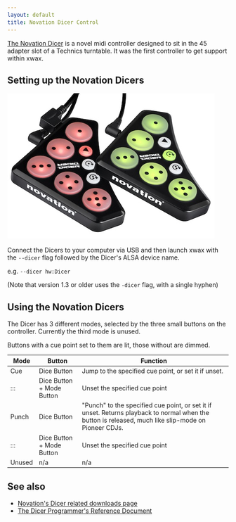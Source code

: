 ```yaml
---
layout: default
title: Novation Dicer Control
---
```


[The Novation Dicer](http://global.novationmusic.com/digital-dj/dicer) is a novel midi controller designed to sit in the 45 adapter slot of a Technics turntable. It was the first controller to get support within xwax.

## Setting up the Novation Dicers

![Novation Dicer](/images/dicer-pair.jpg)

Connect the Dicers to your computer via USB and then launch xwax with the `--dicer` flag followed by the Dicer's ALSA device name.

e.g. `--dicer hw:Dicer`

(Note that version 1.3 or older uses the `-dicer` flag, with a single hyphen)

## Using the Novation Dicers



The Dicer has 3 different modes, selected by the three small buttons on the controller. Currently the third mode is unused.

Buttons with a cue point set to them are lit, those without are dimmed.

|  Mode  |  Button  |  Function  |
|  ---   |  ---     |  ---       |
| Cue | Dice Button | Jump to the specified cue point, or set it if unset. |
| ::: | Dice Button + Mode Button | Unset the specified cue point |
| Punch | Dice Button | "Punch" to the specified cue point, or set it if unset. Returns playback to normal when the button is released, much like slip-mode on Pioneer CDJs. |
| ::: | Dice Button + Mode Button | Unset the specified cue point |
| Unused |  n/a  |  n/a  |


## See also

  * [ Novation's Dicer related downloads page](http://us.novationmusic.com/support/product-downloads?product=Dicer)
  * [ The Dicer Programmer's Reference Document](http://d19ulaff0trnck.cloudfront.net/sites/default/files/downloads/4079/dicer-programmers-reference2.pdf)
